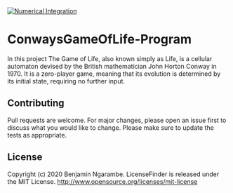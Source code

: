 <a href="https://www.instagram.com/ngarambe_benjamin/">
  <img src="https://upload.wikimedia.org/wikipedia/commons/e/e5/Gospers_glider_gun.gif" alt=" Numerical Integration" >
</a>

# ConwaysGameOfLife-Program
In this project The Game of Life, also known simply as Life, is a cellular automaton devised by the British mathematician John Horton Conway in 1970. It is a zero-player game, meaning that its evolution is determined by its initial state, requiring no further input.

## Contributing
Pull requests are welcome. For major changes, please open an issue first to discuss what you would like to change. Please make sure to update the tests as appropriate.

## License
Copyright (c) 2020 Benjamin Ngarambe.
LicenseFinder is released under the MIT License. http://www.opensource.org/licenses/mit-license
